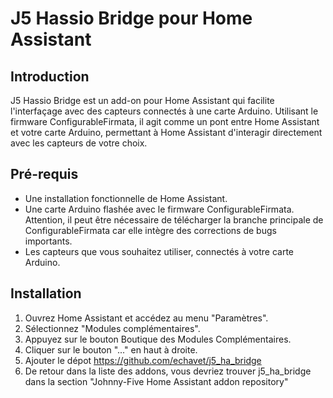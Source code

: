 # J5 Hassio Bridge pour Home Assistant

## Introduction

J5 Hassio Bridge est un add-on pour Home Assistant qui facilite l'interfaçage avec des capteurs connectés à une carte Arduino. Utilisant le firmware ConfigurableFirmata, il agit comme un pont entre Home Assistant et votre carte Arduino, permettant à Home Assistant d'interagir directement avec les capteurs de votre choix.

## Pré-requis

- Une installation fonctionnelle de Home Assistant.
- Une carte Arduino flashée avec le firmware ConfigurableFirmata. Attention, il peut être nécessaire de télécharger la branche principale de ConfigurableFirmata car elle intègre des corrections de bugs importants.
- Les capteurs que vous souhaitez utiliser, connectés à votre carte Arduino.

## Installation

1. Ouvrez Home Assistant et accédez au menu "Paramètres".
2. Sélectionnez "Modules complémentaires".
3. Appuyez sur le bouton Boutique des Modules Complémentaires.
4. Cliquer sur le bouton "..." en haut à droite.
5. Ajouter le dépot https://github.com/echavet/j5_ha_bridge 
6. De retour dans la liste des addons, vous devriez trouver j5_ha_bridge dans la section "Johnny-Five Home Assistant addon repository"

